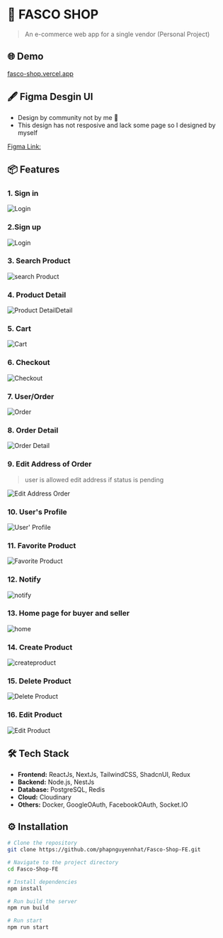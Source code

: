 # 🚀 FASCO SHOP

> An e-commerce web app for a single vendor (Personal Project)

## 🌐 Demo

[fasco-shop.vercel.app](https://fasco-shop.vercel.app) 

## 🖋️ Figma Desgin UI

- Design by community not by me 🥲
- This design has not resposive and lack some page so I designed by myself

[Figma Link: ](https://www.figma.com/design/JGb0ulUpKRe43lG5smWi5Z/Online-Shopping-Website-Design---eCommerce-Store-Website---UI-Kit--Community-?node-id=0-1&t=z9RxL1RTsTo9QaRm-1) 


## 📦 Features

### 1. Sign in
![Login](image/login.png)

### 2.Sign up
![Login](image/register.png)

### 3. Search Product
![search Product](image/searchProduct.png)

### 4. Product Detail

![Product DetailDetail](image/productDetail.png)

### 5. Cart
![Cart](image/cart.png)

### 6. Checkout
![Checkout](image/checkout.png)

### 7. User/Order
![Order](image/userOrder.png)

### 8. Order Detail
![Order Detail](image/orderDetail.png)

### 9. Edit Address of Order
> user is allowed edit address if status is pending

![Edit Address Order](image/editOrder.png)

### 10. User's Profile

![User' Profile](image/userProfile.png)

### 11. Favorite Product

![Favorite Product](image/favorite.png)

### 12. Notify
![notify](image/notify.png)

### 13. Home page for buyer and seller
![home](image/home.png)

### 14. Create Product
![createproduct](image/createProduct.png)

### 15. Delete Product
![Delete Product](image/deleteProduct.png)

### 16. Edit Product
![Edit Product](image/editProduct.png)


## 🛠️ Tech Stack

- **Frontend:** ReactJs, NextJs, TailwindCSS, ShadcnUI, Redux
- **Backend:** Node.js, NestJs
- **Database:** PostgreSQL, Redis
- **Cloud:** Cloudinary
- **Others:** Docker, GoogleOAuth, FacebookOAuth, Socket.IO
  
## ⚙️ Installation

```bash
# Clone the repository
git clone https://github.com/phapnguyennhat/Fasco-Shop-FE.git

# Navigate to the project directory
cd Fasco-Shop-FE

# Install dependencies
npm install

# Run build the server
npm run build

# Run start
npm run start
